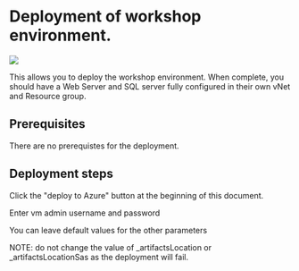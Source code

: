 # Deployment of workshop environment.

<a href="https://portal.azure.com/#create/Microsoft.Template/uri/https%3A%2F%2Fraw.githubusercontent.com%2FArthurCh%2FAppWorkshop%2Fmaster%2FIaaS2PaaSWeb%2FEnvironments%2FWorkshopEnv.json" target="_blank">
    <img src="http://azuredeploy.net/deploybutton.png"/>
</a>

This allows you to deploy the workshop environment.  When complete, you should have a Web Server and SQL server fully configured in their own vNet and Resource group.

## Prerequisites

There are no prerequistes for the deployment.

## Deployment steps

Click the "deploy to Azure" button at the beginning of this document.

Enter vm admin username and password

You can leave default values for the other parameters

NOTE: do not change the value of _artifactsLocation or _artifactsLocationSas as the deployment will fail.
